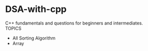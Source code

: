 # DSA-with-cpp
C++ fundamentals and questions for beginners and intermediates.
<br>
  TOPICS
* All Sorting Algorithm
* Array
